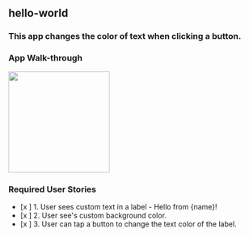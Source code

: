 ## hello-world

### This app changes the color of text when clicking a button.

### App Walk-through
<img src="https://i.imgur.com/JMJMgsc.gifv" width=200><br>

### Required User Stories
- [x ] 1. User sees custom text in a label - Hello from {name}!
- [x ] 2. User see's custom background color.
- [x ] 3. User can tap a button to change the text color of the label.

